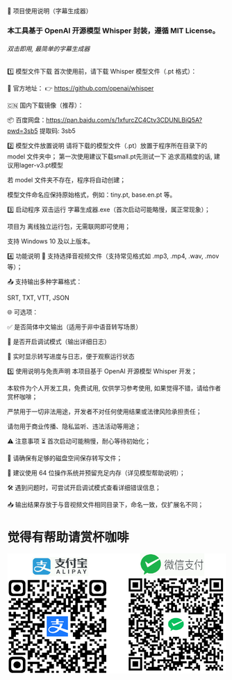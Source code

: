 📘 项目使用说明（字幕生成器）

  <h3>本工具基于 OpenAI 开源模型 Whisper 封装，遵循 MIT License。</h3>
  <h6>双击即用, 最简单的字幕生成器</h6>
1️⃣ 模型文件下载
首次使用前，请下载 Whisper 模型文件（.pt 格式）：

🔗 官方地址：
👉 https://github.com/openai/whisper

🇨🇳 国内下载镜像（推荐）：

📦 百度网盘：https://pan.baidu.com/s/1xfurcZC4Ctv3CDUNLBiQ5A?pwd=3sb5  提取码: 3sb5

2️⃣ 模型文件放置说明
请将下载的模型文件（.pt）放置于程序所在目录下的 model 文件夹中；
第一次使用建议下载small.pt先测试一下
追求高精度的话, 建议用lager-v3.pt模型

若 model 文件夹不存在，程序将自动创建；

模型文件命名应保持原始格式，例如：tiny.pt, base.en.pt 等。

3️⃣ 启动程序
双击运行 字幕生成器.exe（首次启动可能略慢，属正常现象）；

项目为 离线独立运行包，无需联网即可使用；

支持 Windows 10 及以上版本。

4️⃣ 功能说明
📂 支持选择音视频文件（支持常见格式如 .mp3, .mp4, .wav, .mov 等）；

📤 支持输出多种字幕格式：

SRT, TXT, VTT, JSON

🌐 可选项：

✅ 是否简体中文输出（适用于非中语音转写场景）

🐞 是否开启调试模式（输出详细日志）

🔁 实时显示转写进度与日志，便于观察运行状态

5️⃣ 使用说明与免责声明
本项目基于 OpenAI 开源模型 Whisper 开发；

本软件为个人开发工具，免费试用, 仅供学习参考使用, 如果觉得不错，请给作者赏杯咖啡；

严禁用于一切非法用途，开发者不对任何使用结果或法律风险承担责任；

请勿用于商业传播、隐私监听、违法活动等用途；

⚠️ 注意事项
⏳ 首次启动可能稍慢，耐心等待初始化；

💾 请确保有足够的磁盘空间保存转写文件；

🧠 建议使用 64 位操作系统并预留充足内存（详见模型帮助说明）；

🛠 遇到问题时，可尝试开启调试模式查看详细错误信息；

📥 输出结果存放于与音视频文件相同目录下，命名一致，仅扩展名不同；

# 觉得有帮助请赏杯咖啡
![img.png](img.png)